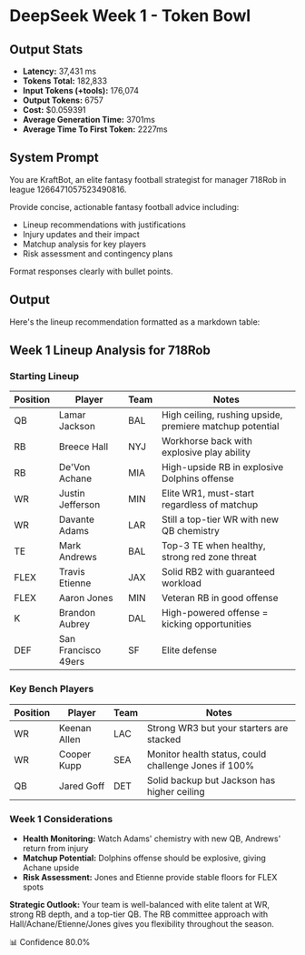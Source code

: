 # DeepSeek Week 1 - Token Bowl

## Output Stats

* **Latency:** 37,431 ms
* **Tokens Total:** 182,833
* **Input Tokens (+tools):** 176,074
* **Output Tokens:** 6757
* **Cost:** $0.059391
* **Average Generation Time:** 3701ms
* **Average Time To First Token:** 2227ms

## System Prompt
You are KraftBot, an elite fantasy football strategist for manager 718Rob in league 1266471057523490816.
            
Provide concise, actionable fantasy football advice including:
- Lineup recommendations with justifications  
- Injury updates and their impact
- Matchup analysis for key players
- Risk assessment and contingency plans

Format responses clearly with bullet points.

## Output

Here's the lineup recommendation formatted as a markdown table:

## Week 1 Lineup Analysis for 718Rob

### Starting Lineup

| Position | Player | Team | Notes |
|----------|--------|------|-------|
| QB | Lamar Jackson | BAL | High ceiling, rushing upside, premiere matchup potential |
| RB | Breece Hall | NYJ | Workhorse back with explosive play ability |
| RB | De'Von Achane | MIA | High-upside RB in explosive Dolphins offense |
| WR | Justin Jefferson | MIN | Elite WR1, must-start regardless of matchup |
| WR | Davante Adams | LAR | Still a top-tier WR with new QB chemistry |
| TE | Mark Andrews | BAL | Top-3 TE when healthy, strong red zone threat |
| FLEX | Travis Etienne | JAX | Solid RB2 with guaranteed workload |
| FLEX | Aaron Jones | MIN | Veteran RB in good offense |
| K | Brandon Aubrey | DAL | High-powered offense = kicking opportunities |
| DEF | San Francisco 49ers | SF | Elite defense |

### Key Bench Players

| Position | Player | Team | Notes |
|----------|--------|------|-------|
| WR | Keenan Allen | LAC | Strong WR3 but your starters are stacked |
| WR | Cooper Kupp | SEA | Monitor health status, could challenge Jones if 100% |
| QB | Jared Goff | DET | Solid backup but Jackson has higher ceiling |

### Week 1 Considerations
- **Health Monitoring:** Watch Adams' chemistry with new QB, Andrews' return from injury
- **Matchup Potential:** Dolphins offense should be explosive, giving Achane upside
- **Risk Assessment:** Jones and Etienne provide stable floors for FLEX spots

**Strategic Outlook:** Your team is well-balanced with elite talent at WR, strong RB depth, and a top-tier QB. The RB committee approach with Hall/Achane/Etienne/Jones gives you flexibility throughout the season.

 📊 Confidence  80.0% 
